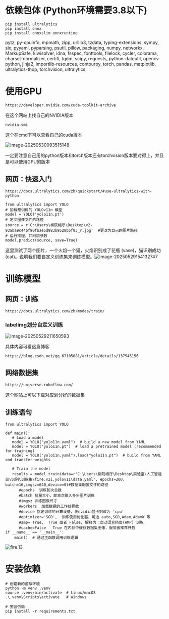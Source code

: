 # 依赖包体 (Python环境需要3.8以下)

```
pip install ultralytics
pip install onnx
pip install onnxslim onnxruntime
```

pytz, py-cpuinfo, mpmath, zipp, urllib3, tzdata, typing-extensions, sympy, six, pyyaml, pyparsing, psutil, pillow, packaging, numpy, networkx, MarkupSafe, kiwisolver, idna, fsspec, fonttools, filelock, cycler, colorama, charset-normalizer, certifi, tqdm, scipy, requests, python-dateutil, opencv-python, jinja2, importlib-resources, contourpy, torch, pandas, matplotlib, ultralytics-thop, torchvision, ultralytics

# 使用GPU

```
https://developer.nvidia.com/cuda-toolkit-archive
```

在这个网站上找自己的NVIDIA版本

```
nvidia-smi
```

这个在cmd下可以查看自己的cuda版本

![image-20250530093515148](C:\Users\柳院梅厅\AppData\Roaming\Typora\typora-user-images\image-20250530093515148.png)

一定要注意自己用的python版本和torch版本还有torchvision版本要对得上，并且是可以使用GPU的版本

## 网页：快速入门

```
https://docs.ultralytics.com/zh/quickstart/#use-ultralytics-with-python
```

```
from ultralytics import YOLO
# 加载预训练的 YOLOv11n 模型
model = YOLO('yolo11n.pt')
# 定义图像文件的路径
source = r'C:\Users\柳院梅厅\Desktop\v2-93aba9c44bf90fbae5d983b9528b5f93_r.jpg'  #更改为自己的图片路径
# 运行推理，并附加参数
model.predict(source, save=True)
```

这里测试了两个图片，一个火焰一个猫，火焰识别成了花瓶 (vase)，猫识别成功 (cat)。说明我们要自定义训练集来训练模型。![image-20250529154132747](C:\Users\柳院梅厅\AppData\Roaming\Typora\typora-user-images\image-20250529154132747.png)

# 训练模型

## 网页：训练

```
https://docs.ultralytics.com/zh/modes/train/
```

### labelimg划分自定义训练

![image-20250529211650593](C:\Users\柳院梅厅\AppData\Roaming\Typora\typora-user-images\image-20250529211650593.png)

具体内容可看这篇博客

```
https://blog.csdn.net/qq_67105081/article/details/137545156
```

## 网络数据集

```
https://universe.roboflow.com/
```

这个网站上可以下载对应划分好的数据集

## 训练语句

```
from ultralytics import YOLO

def main():
   # Load a model
   model = YOLO("yolo11n.yaml")  # build a new model from YAML
   model = YOLO("yolo11n.pt")  # load a pretrained model (recommended for training)
   model = YOLO("yolo11n.yaml").load("yolo11n.pt")  # build from YAML and transfer weights

   # Train the model
   results = model.train(data=r'C:\Users\柳院梅厅\Desktop\实验室\人工智能部\识别\训练集\fire.v2i.yolov11\data.yaml', epochs=200, batch=16,imgsz=640,device=0)#数据集配置文件的路径
      #epochs  训练轮次总数
      #batch 批量大小，即单次输入多少图片训练
      #imgsz 训练图像尺寸
      #workers  加载数据的工作线程数
      #device 指定训练的计算设备，无nvidia显卡则改为 'cpu'
      #optimizer='SGD',  训练使用优化器，可选 auto,SGD,Adam,AdamW 等
      #amp= True,  True 或者 False, 解释为：自动混合精度(AMP) 训练
      #cache=False   True 在内存中缓存数据集图像，服务器推荐开启
if __name__ == '__main__':
    main()  # 通过主函数调用训练逻辑
```

![fire.13](C:\Users\柳院梅厅\Desktop\实验室\人工智能部\识别\runs\detect\predict\fire.13.jpg)

# 安装依赖

```
# 创建新的虚拟环境
python -m venv .venv
source .venv/bin/activate  # Linux/macOS
.\.venv\Scripts\activate   # Windows

# 安装依赖
pip install -r requirements.txt
```

